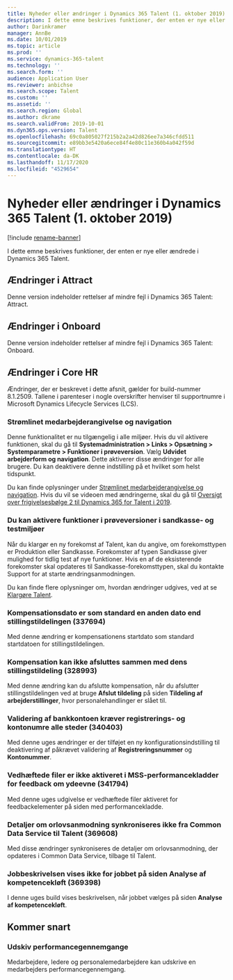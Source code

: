 ```yaml
---
title: Nyheder eller ændringer i Dynamics 365 Talent (1. oktober 2019)
description: I dette emne beskrives funktioner, der enten er nye eller ændrede i Microsoft Dynamics 365 Talent.
author: Darinkramer
manager: AnnBe
ms.date: 10/01/2019
ms.topic: article
ms.prod: ''
ms.service: dynamics-365-talent
ms.technology: ''
ms.search.form: ''
audience: Application User
ms.reviewer: anbichse
ms.search.scope: Talent
ms.custom: ''
ms.assetid: ''
ms.search.region: Global
ms.author: dkrame
ms.search.validFrom: 2019-10-01
ms.dyn365.ops.version: Talent
ms.openlocfilehash: 69c0a805027f215b2a2a42d826ee7a346cfdd511
ms.sourcegitcommit: e89bb3e5420a6ece84f4e80c11e360b4a042f59d
ms.translationtype: HT
ms.contentlocale: da-DK
ms.lasthandoff: 11/17/2020
ms.locfileid: "4529654"
---
```

# <a name="whats-new-or-changed-in-dynamics-365-talent-october-1-2019"></a>Nyheder eller ændringer i Dynamics 365 Talent (1. oktober 2019)

[!include [rename-banner](~/includes/cc-data-platform-banner.md)]

I dette emne beskrives funktioner, der enten er nye eller ændrede i Dynamics 365 Talent.

## <a name="changes-in-attract"></a>Ændringer i Attract

Denne version indeholder rettelser af mindre fejl i Dynamics 365 Talent: Attract.

## <a name="changes-in-onboard"></a>Ændringer i Onboard

Denne version indeholder rettelser af mindre fejl i Dynamics 365 Talent: Onboard.

## <a name="changes-in-core-hr"></a>Ændringer i Core HR

Ændringer, der er beskrevet i dette afsnit, gælder for build-nummer 8.1.2509. Tallene i parenteser i nogle overskrifter henviser til supportnumre i Microsoft Dynamics Lifecycle Services (LCS).

### <a name="streamlined-employee-entry-and-navigation"></a>Strømlinet medarbejderangivelse og navigation

Denne funktionalitet er nu tilgængelig i alle miljøer. Hvis du vil aktivere funktionen, skal du gå til **Systemadministration > Links > Opsætning > Systemparametre > Funktioner i prøveversion**. Vælg **Udvidet arbejderform og navigation**. Dette aktiverer disse ændringer for alle brugere. Du kan deaktivere denne indstilling på et hvilket som helst tidspunkt.

Du kan finde oplysninger under [Strømlinet medarbejderangivelse og navigation](./streamlined-employee-entry.md). Hvis du vil se videoen med ændringerne, skal du gå til [Oversigt over frigivelsesbølge 2 til Dynamics 365 for Talent i 2019](https://aka.ms/ROGT19RW2ROV).

### <a name="you-can-enable-preview-features-in-sandbox-and-trial-environments"></a>Du kan aktivere funktioner i prøveversioner i sandkasse- og testmiljøer

Når du klargør en ny forekomst af Talent, kan du angive, om forekomsttypen er Produktion eller Sandkasse. Forekomster af typen Sandkasse giver mulighed for tidlig test af nye funktioner. Hvis en af de eksisterende forekomster skal opdateres til Sandkasse-forekomsttypen, skal du kontakte Support for at starte ændringsanmodningen.

Du kan finde flere oplysninger om, hvordan ændringer udgives, ved at se [Klargøre Talent](./provisioning-talent.md).

### <a name="compensation-date-defaults-to-a-different-date-than-the-position-assignment-337694"></a>Kompensationsdato er som standard en anden dato end stillingstildelingen (337694)

Med denne ændring er kompensationens startdato som standard startdatoen for stillingstildelingen.

### <a name="not-able-to-end-compensation-along-with-its-position-assignment-328993"></a>Kompensation kan ikke afsluttes sammen med dens stillingstildeling (328993)

Med denne ændring kan du afslutte kompensation, når du afslutter stillingstildelingen ved at bruge **Afslut tildeling** på siden **Tildeling af arbejderstillinger**, hvor personalehandlinger er slået til.

### <a name="bank-account-validation-requires-routing-and-account-numbers-in-all-locations-340403"></a>Validering af bankkontoen kræver registrerings- og kontonumre alle steder (340403)

Med denne uges ændringer er der tilføjet en ny konfigurationsindstilling til deaktivering af påkrævet validering af **Registreringsnummer** og **Kontonummer**. 

### <a name="attachments-are-not-enabled-in-mss-performance-journals-for-performance-feedback-341794"></a>Vedhæftede filer er ikke aktiveret i MSS-performancekladder for feedback om ydeevne (341794)

Med denne uges udgivelse er vedhæftede filer aktiveret for feedbackelementer på siden med performancekladde.

### <a name="leave-request-details-dont-sync-from-common-data-service-to-talent-369608"></a>Detaljer om orlovsanmodning synkroniseres ikke fra Common Data Service til Talent (369608)

Med disse ændringer synkroniseres de detaljer om orlovsanmodning, der opdateres i Common Data Service, tilbage til Talent.

### <a name="job-description-doesnt-display-for-the-job-in-the-skill-gap-analysis-page-369398"></a>Jobbeskrivelsen vises ikke for jobbet på siden Analyse af kompetencekløft (369398)

I denne uges build vises beskrivelsen, når jobbet vælges på siden **Analyse af kompetencekløft**.

## <a name="coming-soon"></a>Kommer snart

### <a name="print-performance-reviews"></a>Udskiv performancegennemgange

Medarbejdere, ledere og personalemedarbejdere kan udskrive en medarbejders performancegennemgang.
